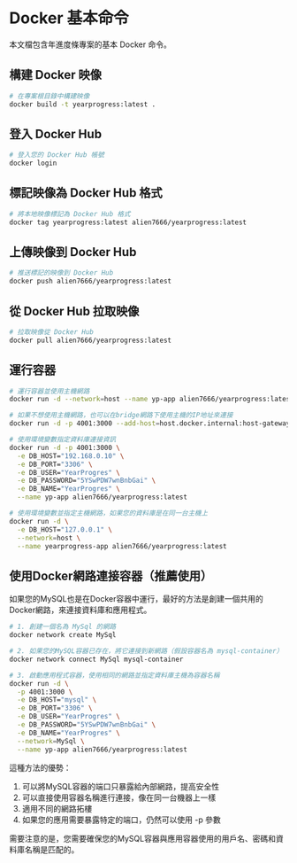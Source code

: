 # Docker 基本命令

本文檔包含年進度條專案的基本 Docker 命令。

## 構建 Docker 映像

```bash
# 在專案根目錄中構建映像
docker build -t yearprogress:latest .
```

## 登入 Docker Hub

```bash
# 登入您的 Docker Hub 帳號
docker login
```

## 標記映像為 Docker Hub 格式

```bash
# 將本地映像標記為 Docker Hub 格式
docker tag yearprogress:latest alien7666/yearprogress:latest
```

## 上傳映像到 Docker Hub

```bash
# 推送標記的映像到 Docker Hub
docker push alien7666/yearprogress:latest
```

## 從 Docker Hub 拉取映像

```bash
# 拉取映像從 Docker Hub
docker pull alien7666/yearprogress:latest
```

## 運行容器

```bash
# 運行容器並使用主機網路
docker run -d --network=host --name yp-app alien7666/yearprogress:latest
```

```bash
# 如果不想使用主機網路，也可以在bridge網路下使用主機的IP地址來連接
docker run -d -p 4001:3000 --add-host=host.docker.internal:host-gateway --name yp-app alien7666/yearprogress:latest
```

```bash
# 使用環境變數指定資料庫連接資訊
docker run -d -p 4001:3000 \
  -e DB_HOST="192.168.0.10" \
  -e DB_PORT="3306" \
  -e DB_USER="YearProgres" \
  -e DB_PASSWORD="5YSwPDW7wnBnbGai" \
  -e DB_NAME="YearProgres" \
  --name yp-app alien7666/yearprogress:latest
```

```bash
# 使用環境變數並指定主機網路，如果您的資料庫是在同一台主機上
docker run -d \
  -e DB_HOST="127.0.0.1" \
  --network=host \
  --name yearprogress-app alien7666/yearprogress:latest
```

## 使用Docker網路連接容器（推薦使用）

如果您的MySQL也是在Docker容器中運行，最好的方法是創建一個共用的Docker網路，來連接資料庫和應用程式。

```bash
# 1. 創建一個名為 MySql 的網路
docker network create MySql

# 2. 如果您的MySQL容器已存在，將它連接到新網路（假設容器名為 mysql-container）
docker network connect MySql mysql-container

# 3. 啟動應用程式容器，使用相同的網路並指定資料庫主機為容器名稱
docker run -d \
  -p 4001:3000 \
  -e DB_HOST="mysql" \
  -e DB_PORT="3306" \
  -e DB_USER="YearProgres" \
  -e DB_PASSWORD="5YSwPDW7wnBnbGai" \
  -e DB_NAME="YearProgres" \
  --network=MySql \
  --name yp-app alien7666/yearprogress:latest
```

這種方法的優勢：

1. 可以將MySQL容器的端口只暴露給內部網路，提高安全性
2. 可以直接使用容器名稱進行連接，像在同一台機器上一樣
3. 適用不同的網路拓樓
4. 如果您的應用需要暴露特定的端口，仍然可以使用 -p 參數

需要注意的是，您需要確保您的MySQL容器與應用容器使用的用戶名、密碼和資料庫名稱是匹配的。
